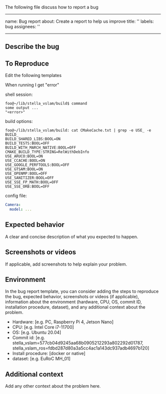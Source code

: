 The following file discuss how to report a bug


---
name: Bug report
about: Create a report to help us improve
title: ''
labels: bug
assignees: ''

---

<!--
For general questions, please ask on https://github.com/ViratSrivastava/A.N.T.-mk1/discussions 
Please complete the following information.
-->

## Describe the bug
<!-- A clear and concise description of what the bug is. -->

## To Reproduce

Edit the following templates 

When running I get "error"

shell session:

```shell-session
foo@~/lib/stella_vslam/build$ command
some output ...
"<error>"
```

build options:

```
foo@~/lib/stella_vslam/build: cat CMakeCache.txt | grep -e USE_ -e BUILD_
BUILD_SHARED_LIBS:BOOL=ON
BUILD_TESTS:BOOL=OFF
BUILD_WITH_MARCH_NATIVE:BOOL=OFF
CMAKE_BUILD_TYPE:STRING=RelWithDebInfo
USE_ARUCO:BOOL=ON
USE_CCACHE:BOOL=ON
USE_GOOGLE_PERFTOOLS:BOOL=OFF
USE_GTSAM:BOOL=ON
USE_OPENMP:BOOL=OFF
USE_SANITIZER:BOOL=OFF
USE_SSE_FP_MATH:BOOL=OFF
USE_SSE_ORB:BOOL=OFF
```

config file:

```yaml
Camera:
  model: ...
```

## Expected behavior
A clear and concise description of what you expected to happen.

## Screenshots or videos
If applicable, add screenshots to help explain your problem.

## Environment
In the bug report template, you can consider adding the steps to reproduce the bug, expected behavior, screenshots or videos (if applicable), information about the environment (hardware, CPU, OS, commit ID, installation procedure, dataset), and any additional context about the problem.

- Hardware: [e.g. PC, Raspberry Pi 4, Jetson Nano]
- CPU: [e.g. Intel Core i7-11700]
- OS: [e.g. Ubuntu 20.04]
- Commit id: [e.g. stella_vslam=577cb04d9245aa68b0905212293a802292d01787, stella_vslam_ros=fdbd287d80a3a5cc4ac1a143dc937adb4697b120]
- Install procedure: [docker or native]
- dataset: [e.g. EuRoC MH_01]

## Additional context
Add any other context about the problem here.
